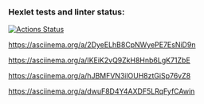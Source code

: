 ### Hexlet tests and linter status:
[![Actions Status](https://github.com/RomanKharkin/java-project-lvl1/workflows/hexlet-check/badge.svg)](https://github.com/RomanKharkin/java-project-lvl1/actions)


https://asciinema.org/a/2DyeELhB8CpNWyePE7EsNiD9n

https://asciinema.org/a/IKEiK2vQ9ZkH8Hnb6LgK71ZbE

https://asciinema.org/a/hJBMFVN3ilOUH8ztGiSp76vZ8

https://asciinema.org/a/dwuF8D4Y4AXDF5LRqFyfCAwin
